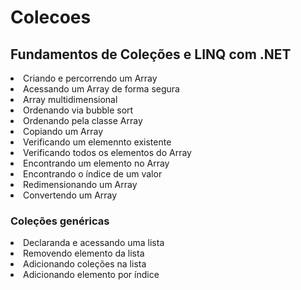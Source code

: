 # Colecoes
## Fundamentos de Coleções e LINQ com .NET

<li>Criando e percorrendo um Array</li>
<li>Acessando um Array de forma segura</li>
<li>Array multidimensional</li>
<li>Ordenando via bubble sort</li>
<li>Ordenando pela classe Array</li>
<li>Copiando um Array</li>
<li>Verificando um elemennto existente</li>
<li>Verificando todos os elementos do Array</li>
<li>Encontrando um elemento no Array</li>
<li>Encontrando o índice de um valor</li>
<li>Redimensionando um Array</li>
<li>Convertendo um Array</li>

### Coleções genéricas
<li>Declaranda e acessando uma lista</li>
<li>Removendo elemento da lista</li>
<li>Adicionando coleções na lista</li>
<li>Adicionando elemento por índice</li>
